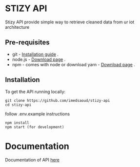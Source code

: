 # STIZY API 
Stizy API provide simple way to retrieve cleaned data from ur iot architecture 

## Pre-requisites
* git - [Installation guide](https://www.linode.com/docs/development/version-control/how-to-install-git-on-linux-mac-and-windows/) .  
* node.js - [Download page](https://nodejs.org/en/download/) .  
* npm - comes with node or download yarn - [Download page](https://yarnpkg.com/lang/en/docs/install) .  

## Installation

To get the API running locally:

``` 
git clone https://github.com/imedsaoud/stizy-api
cd stizy-api
```
follow .env.example instructions 

```
npm install
npm start (for development)
```

# Documentation 

Documentation of API [here](https://stizy-api.herokuapp.com/api-docs/)